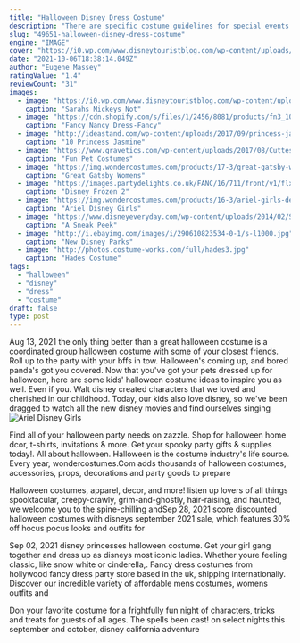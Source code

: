 ```yaml
---
title: "Halloween Disney Dress Costume"
description: "There are specific costume guidelines for special events such as oogie boogie bash - a disney halloween party. Before brewing up ideas for your next disguise, please take a moment to review our"
slug: "49651-halloween-disney-dress-costume"
engine: "IMAGE"
cover: "https://i0.wp.com/www.disneytouristblog.com/wp-content/uploads/2012/10/DSC_0009-as-Smart-Object-1-copy1.jpg?fit=1024%2C1556&ssl=1"
date: "2021-10-06T18:38:14.049Z"
author: "Eugene Massey"
ratingValue: "1.4"
reviewCount: "31"
images:
  - image: "https://i0.wp.com/www.disneytouristblog.com/wp-content/uploads/2012/10/DSC_0009-as-Smart-Object-1-copy1.jpg?fit=1024%2C1556&ssl=1"
    caption: "Sarahs Mickeys Not"
  - image: "https://cdn.shopify.com/s/files/1/2456/8081/products/fn3_1024x1024@2x.jpg?v=1543871623"
    caption: "Fancy Nancy Dress-Fancy"
  - image: "http://ideastand.com/wp-content/uploads/2017/09/princess-jasmine-costume-diy/12-princess-jasmine-costume-diy-ideas.jpg"
    caption: "10 Princess Jasmine"
  - image: "https://www.gravetics.com/wp-content/uploads/2017/08/Cuttest-Halloween-Cat-Dress.jpg"
    caption: "Fun Pet Costumes"
  - image: "https://img.wondercostumes.com/products/17-3/great-gatsby-womens-costume.jpg"
    caption: "Great Gatsby Womens"
  - image: "https://images.partydelights.co.uk/FANC/16/711/front/v1/flxm/4.jpg"
    caption: "Disney Frozen 2"
  - image: "https://img.wondercostumes.com/products/16-3/ariel-girls-deluxe-costume.jpg"
    caption: "Ariel Disney Girls"
  - image: "https://www.disneyeveryday.com/wp-content/uploads/2014/02/SEASHELL-GIRL-DISNEY-FESTIVAL-OF-FANTASY-PARADE.jpg"
    caption: "A Sneak Peek"
  - image: "http://i.ebayimg.com/images/i/290610823534-0-1/s-l1000.jpg"
    caption: "New Disney Parks"
  - image: "http://photos.costume-works.com/full/hades3.jpg"
    caption: "Hades Costume"
tags:
  - "halloween"
  - "disney"
  - "dress"
  - "costume"
draft: false
type: post
---
```


Aug 13, 2021 the only thing better than a great halloween costume is a coordinated group halloween costume with some of your closest friends. Roll up to the party with your bffs in tow. Halloween's coming up, and bored panda's got you covered. Now that you've got your pets dressed up for halloween, here are some kids' halloween costume ideas to inspire you as well. Even if you. Walt disney created characters that we loved and cherished in our childhood. Today, our kids also love disney, so we've been dragged to watch all the new disney movies and find ourselves singing
![Ariel Disney Girls](https://img.wondercostumes.com/products/16-3/ariel-girls-deluxe-costume.jpg "Ariel Disney Girls")

Find all of your halloween party needs on zazzle. Shop for halloween home dcor, t-shirts, invitations &amp; more. Get your spooky party gifts &amp; supplies today!. All about halloween. Halloween is the costume industry&#39;s life source. Every year, wondercostumes.Com adds thousands of halloween costumes, accessories, props, decorations and party goods to prepare
<!--inArticleAds-->

<!--galleryOne-->

Halloween costumes, apparel, decor, and more! listen up lovers of all things spooktacular, creepy-crawly, grim-and-ghostly, hair-raising, and haunted, we welcome you to the spine-chilling andSep 28, 2021 score discounted halloween costumes with disneys september 2021 sale, which features 30% off hocus pocus looks and outfits for
<!--inArticleAds-->

<!--galleryTwo-->

Sep 02, 2021 disney princesses halloween costume. Get your girl gang together and dress up as disneys most iconic ladies. Whether youre feeling classic, like snow white or cinderella,. Fancy dress costumes from hollywood fancy dress party store based in the uk, shipping internationally. Discover our incredible variety of affordable mens costumes, womens outfits and
<!--galleryThree-->

Don your favorite costume for a frightfully fun night of characters, tricks and treats for guests of all ages. The spells been cast! on select nights this september and october, disney california adventure
